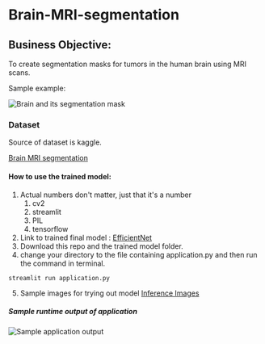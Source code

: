 # Brain-MRI-segmentation

## Business Objective:
To create segmentation masks for tumors in the human brain using MRI scans.



Sample example:

![Brain and its segmentation mask](https://imgur.com/x3XlzNm.png)



### Dataset
Source of dataset is kaggle.

[Brain MRI segmentation](https://www.kaggle.com/mateuszbuda/lgg-mri-segmentation)



#### How to use the trained model:
1. Actual numbers don't matter, just that it's a number
    1. cv2
    2. streamlit
    3. PIL
    4. tensorflow
2. Link to trained final model : [EfficientNet](https://drive.google.com/drive/folders/10o-7xrqrRWyfmSQaszlO8BPCbryB2VVl?usp=sharing)
3. Download this repo and the trained model folder.
4. change your directory to the file containing application.py and then run the command in terminal. 

`streamlit run application.py`

5. Sample images for trying out model  [Inference Images](https://drive.google.com/drive/folders/1-3Wz-Og_Fb91zPAFXUkRHWbc3avW-3EJ?usp=sharing)


##### Sample runtime output of application


![Sample application output](https://imgur.com/U9eBEOL.png)

